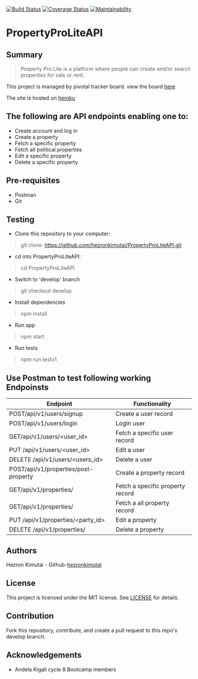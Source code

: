 
[![Build Status](https://travis-ci.org/hezronkimutai/PropertyProLiteAPI.svg?branch=develop)](https://travis-ci.org/hezronkimutai/PropertyProLiteAPI)
[![Coverage Status](https://coveralls.io/repos/github/hezronkimutai/PropertyProLiteAPI/badge.svg?branch=develop)](https://coveralls.io/github/hezronkimutai/PropertyProLiteAPI?branch=develop)
[![Maintainability](https://api.codeclimate.com/v1/badges/d0283da8d4ee903d7c3e/maintainability)](https://codeclimate.com/github/hezronkimutai/PropertyProLiteAPI/maintainability)



# PropertyProLiteAPI

## Summary

>Property Pro Lite is a platform where people can create and/or search properties for sale or rent.

This project is managed by pivotal tracker board. view the board [here](https://www.pivotaltracker.com/n/projects/2353827)

The site is hosted on [heroku](https://propertyproliteapi.herokuapp.com/)

## The following are API endpoints enabling one to:
  -  Create account and log in
  -  Create a property
  -  Fetch a specific property
  -  Fetch all political properties
  -  Edit a specific property
  -  Delete a specific property

## Pre-requisites
  -  Postman
  -  Git

## Testing

  -  Clone this repository to your computer:

>git clone: https://github.com/hezronkimutai/PropertyProLiteAPI.git

  -  cd into PropertyProLiteAPI:

>cd PropertyProLiteAPI

  -  Switch to 'develop' branch

>git checkout develop

  -  Install dependencies

> npm install

  -  Run app

>npm start

  - Run tests

>npm run testv1

## Use Postman to test following working Endpoinsts


| Endpoint  | Functionality |
| -------------------- | -------------------- |
| POST/api/v1/users/signup  | Create a user record  |
| POST/api/v1/users/login  | Login user |
| GET/api/v1/users/<user_id>  | Fetch a specific user record  |
| PUT /api/v1/users/<user_id>  | Edit a user  |
| DELETE /api/v1/users/<users_id>  | Delete a user  |
| POST/api/v1/properties/post-property  | Create a property record  |
| GET/api/v1/properties/<party-id>  | Fetch a specific property record  |
| GET/api/v1/properties/<party-id>  | Fetch a all property record  |
| PUT /api/v1/properties/<party_id>  | Edit a property  |
| DELETE /api/v1/properties/<party-id>  | Delete a property  |


## Authors
Hezron Kimutai - Github-[hezronkimutai](https://github.com/hezronkimutai)

## License

This project is licensed under the MIT license. See [LICENSE](https://github.com/hezronkimutai/PropertyProLiteAPI/blob/develop/LICENSE) for details.

## Contribution

Fork this repository, contribute, and create a pull request to this repo's develop branch.

## Acknowledgements

  -  Andela Kigali cycle 8 Bootcamp members
